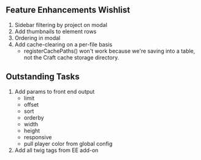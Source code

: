 ## Feature Enhancements Wishlist

1. Sidebar filtering by project on modal
2. Add thumbnails to element rows
3. Ordering in modal
4. Add cache-clearing on a per-file basis
	- registerCachePaths() won't work because we're saving
	  into a table, not the Craft cache storage directory. 

## Outstanding Tasks

1. Add params to front end output
	- limit
	- offset
	- sort
	- orderby
	- width
	- height
	- responsive
	- pull player color from global config
2. Add all twig tags from EE add-on